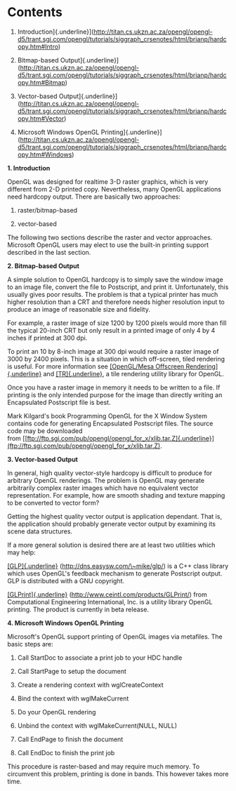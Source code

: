 # Contents
1. Introduction]{.underline}](http://titan.cs.ukzn.ac.za/opengl/opengl-d5/trant.sgi.com/opengl/tutorials/siggraph_crsenotes/html/brianp/hardcopy.htm#Intro)

2. Bitmap-based
    Output]{.underline}](http://titan.cs.ukzn.ac.za/opengl/opengl-d5/trant.sgi.com/opengl/tutorials/siggraph_crsenotes/html/brianp/hardcopy.htm#Bitmap)

3. Vector-based
    Output]{.underline}](http://titan.cs.ukzn.ac.za/opengl/opengl-d5/trant.sgi.com/opengl/tutorials/siggraph_crsenotes/html/brianp/hardcopy.htm#Vector)

4. Microsoft Windows OpenGL
    Printing]{.underline}](http://titan.cs.ukzn.ac.za/opengl/opengl-d5/trant.sgi.com/opengl/tutorials/siggraph_crsenotes/html/brianp/hardcopy.htm#Windows)

**1. Introduction**

OpenGL was designed for realtime 3-D raster graphics, which is very
different from 2-D printed copy. Nevertheless, many OpenGL applications
need hardcopy output. There are basically two approaches:

1.  raster/bitmap-based

2.  vector-based

The following two sections describe the raster and vector approaches.
Microsoft OpenGL users may elect to use the built-in printing support
described in the last section.

**2. Bitmap-based Output**

A simple solution to OpenGL hardcopy is to simply save the window image
to an image file, convert the file to Postscript, and print it.
Unfortunately, this usually gives poor results. The problem is that a
typical printer has much higher resolution than a CRT and therefore
needs higher resolution input to produce an image of reasonable size and
fidelity.

For example, a raster image of size 1200 by 1200 pixels would more than
fill the typical 20-inch CRT but only result in a printed image of only
4 by 4 inches if printed at 300 dpi.

To print an 10 by 8-inch image at 300 dpi would require a raster image
of 3000 by 2400 pixels. This is a situation in which off-screen, tiled
rendering is useful. For more information see [[OpenGL/Mesa Offscreen
Rendering]{.underline}](http://titan.cs.ukzn.ac.za/opengl/opengl-d5/trant.sgi.com/opengl/tutorials/siggraph_crsenotes/html/brianp/offscrn.htm) and [[TR]{.underline}](http://titan.cs.ukzn.ac.za/opengl/opengl-d5/trant.sgi.com/opengl/tutorials/siggraph_crsenotes/html/brianp/tr.html),
a tile rendering utility library for OpenGL.

Once you have a raster image in memory it needs to be written to a file.
If printing is the only intended purpose for the image than directly
writing an Encapsulated Postscript file is best.

Mark Kilgard\'s book Programming OpenGL for the X Window System contains
code for generating Encapsulated Postscript files. The source code may
be downloaded
from [[ftp://ftp.sgi.com/pub/opengl/opengl_for_x/xlib.tar.Z]{.underline}](ftp://ftp.sgi.com/pub/opengl/opengl_for_x/xlib.tar.Z).

**3. Vector-based Output**

In general, high quality vector-style hardcopy is difficult to produce
for arbitrary OpenGL renderings. The problem is OpenGL may generate
arbitrarily complex raster images which have no equivalent vector
representation. For example, how are smooth shading and texture mapping
to be converted to vector form?

Getting the highest quality vector output is application dependant. That
is, the application should probably generate vector output by examining
its scene data structures.

If a more general solution is desired there are at least two utilities
which may help:

[[GLP]{.underline}](http://dns.easysw.com/~mike/glp/) (http://dns.easysw.com/\~mike/glp/)
is a C++ class library which uses OpenGL\'s feedback mechanism to
generate Postscript output. GLP is distributed with a GNU copyright.

[[GLPrint]{.underline}](http://www.ceintl.com/products/GLPrint/) (http://www.ceintl.com/products/GLPrint/)
from Computational Engineering International, Inc. is a utility library
OpenGL printing. The product is currently in beta release.

**4. Microsoft Windows OpenGL Printing**

Microsoft\'s OpenGL support printing of OpenGL images via metafiles. The
basic steps are:

1.  Call StartDoc to associate a print job to your HDC handle

2.  Call StartPage to setup the document

3.  Create a rendering context with wglCreateContext

4.  Bind the context with wglMakeCurrent

5.  Do your OpenGL rendering

6.  Unbind the context with wglMakeCurrent(NULL, NULL)

7.  Call EndPage to finish the document

8.  Call EndDoc to finish the print job

This procedure is raster-based and may require much memory. To
circumvent this problem, printing is done in bands. This however takes
more time.
